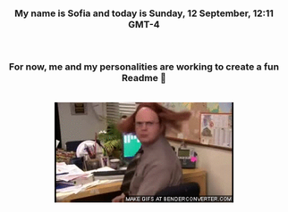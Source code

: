 


<div align="center">
<h3 >My name is Sofia and today is Sunday, 12 September, 12:11 GMT-4</h3><br>
<h3 >For now, me and my personalities are working to create a fun Readme 👋
</h3><br>
<img src='img/dwight.gif' alt='working...'/>
</div>

